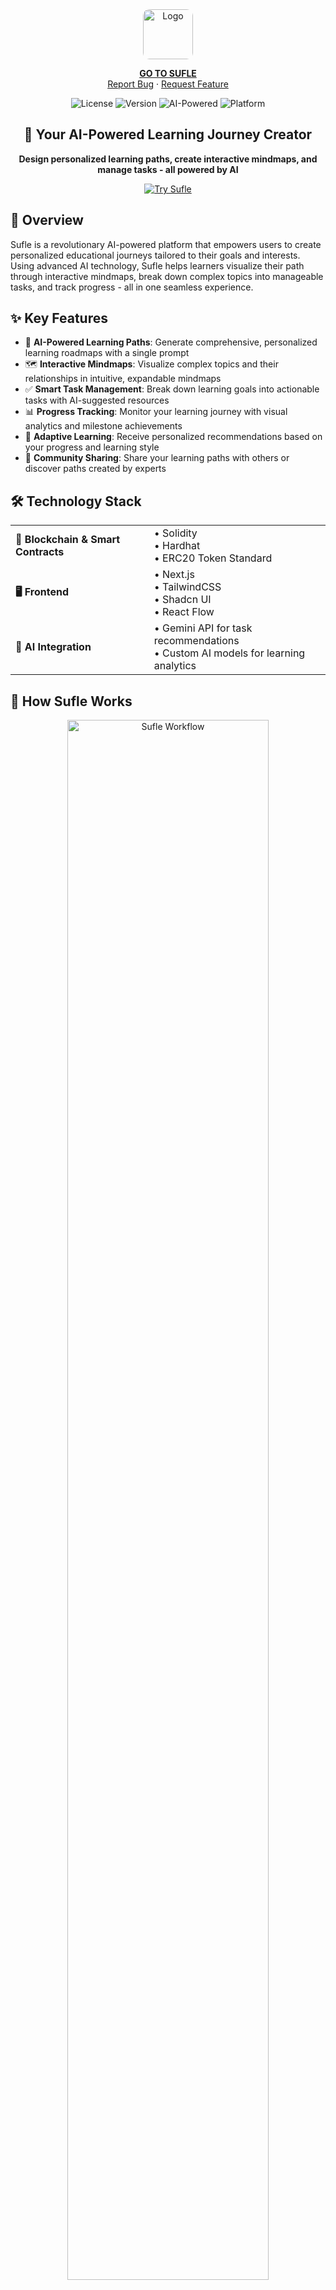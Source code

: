 <!-- PROJECT LOGO -->
<div align="center">
  <a href="#">
    <img style="border-radius: 10px" src="/sufle.png" alt="Logo" width="80" height="80">
  </a>

  <p align="center">
    <a href="https://sufle.xyz/"><strong>GO TO SUFLE</strong></a>
    <br />
    <a href="https://github.com/tolgazorlu/edu-sufle/issues">Report Bug</a>
    ·
    <a href="https://github.com/tolgazorlu/edu-sufle/issues">Request Feature</a>
  </p>
</div>

<div align="center">
  
  ![License](https://img.shields.io/badge/license-MIT-blue)
  ![Version](https://img.shields.io/badge/version-1.0.0-green)
  ![AI-Powered](https://img.shields.io/badge/AI--Powered-yes-purple)
  ![Platform](https://img.shields.io/badge/platform-web-orange)
  
  <h2>🚀 Your AI-Powered Learning Journey Creator</h2>
  
  <p><strong>Design personalized learning paths, create interactive mindmaps, and manage tasks - all powered by AI</strong></p>
  
  <a href="https://sufle.xyz"><img src="https://img.shields.io/badge/Try%20Sufle-Get%20Started-brightgreen?style=for-the-badge" alt="Try Sufle" /></a>
</div>

## 🌟 Overview

Sufle is a revolutionary AI-powered platform that empowers users to create personalized educational journeys tailored to their goals and interests. Using advanced AI technology, Sufle helps learners visualize their path through interactive mindmaps, break down complex topics into manageable tasks, and track progress - all in one seamless experience.

## ✨ Key Features

- 🧠 **AI-Powered Learning Paths**: Generate comprehensive, personalized learning roadmaps with a single prompt
- 🗺️ **Interactive Mindmaps**: Visualize complex topics and their relationships in intuitive, expandable mindmaps
- ✅ **Smart Task Management**: Break down learning goals into actionable tasks with AI-suggested resources
- 📊 **Progress Tracking**: Monitor your learning journey with visual analytics and milestone achievements
- 🔄 **Adaptive Learning**: Receive personalized recommendations based on your progress and learning style
- 👥 **Community Sharing**: Share your learning paths with others or discover paths created by experts

## 🛠️ Technology Stack

<table>
  <tr>
    <td><strong>🔗 Blockchain & Smart Contracts</strong></td>
    <td>
      • Solidity<br/>
      • Hardhat<br/>
      • ERC20 Token Standard
    </td>
  </tr>
  <tr>
    <td><strong>🖥️ Frontend</strong></td>
    <td>
      • Next.js<br/>
      • TailwindCSS<br/>
      • Shadcn UI<br/>
      • React Flow
    </td>
  </tr>
  <tr>
    <td><strong>🤖 AI Integration</strong></td>
    <td>
      • Gemini API for task recommendations<br/>
      • Custom AI models for learning analytics
    </td>
  </tr>
</table>

## 🧠 How Sufle Works

<div align="center">
  <img src="https://raw.githubusercontent.com/tolgazorlu/sufle/main/assets/workflow.png" alt="Sufle Workflow" width="80%" />
</div>

### 1️⃣ Create Your Learning Path
- Input your learning goal or topic of interest
- Sufle AI generates a comprehensive learning path with key concepts
- Review and customize your path as needed

### 2️⃣ Explore Through Mindmaps
- Visualize relationships between concepts with interactive mindmaps
- Expand nodes to discover subtopics and related areas
- Rearrange and customize your mindmap to match your understanding

### 3️⃣ Manage Learning Tasks
- Each concept breaks down into actionable learning tasks
- AI suggests resources like articles, videos, and exercises
- Set deadlines and track completion status

### 4️⃣ Track Your Progress
- Monitor your advancement through visual dashboards
- Celebrate milestones and achievements
- Identify areas needing more attention

## 💰 Token Economy

### 🪙 Edu

The native ERC20 token powering our educational ecosystem:

- **Premium Features:** Unlock advanced AI capabilities and customization options
- **Creator Rewards:** Earn tokens when your learning paths are used by others
- **Community Contributions:** Get rewarded for providing valuable feedback and improvements

## 🔍 AI-Powered Learning Experience

Sufle leverages cutting-edge AI to transform how you learn:

- **Personalized Recommendations:** Receive resource suggestions tailored to your learning style
- **Adaptive Difficulty:** Tasks adjust based on your progress and feedback
- **Knowledge Gaps Analysis:** AI identifies and helps fill gaps in your understanding
- **Learning Style Detection:** Content recommendations adapt to your preferred learning methods

## 🚀 Getting Started

### For Users

1. **Create an Account**
   - Visit [sufle.xyz](https://sufle.xyz) and sign up
   - Complete your learning profile to get personalized recommendations

2. **Create Your First Learning Path**
   - Click "New Path" and enter your learning goal
   - Review the AI-generated path and customize as needed
   - Save and start your learning journey!

3. **Explore the Mindmap**
   - Navigate through concepts using the interactive mindmap
   - Click on nodes to see details and related resources

4. **Track Your Progress**
   - Complete tasks and mark them as done
   - Monitor your progress through the dashboard
   - Share your achievements with the community

### For Developers

#### Prerequisites

- Node.js v16 or higher
- npm or yarn package manager
- Hardhat development environment (for blockchain features)

#### Installation Steps

1. **Clone the repository**
```bash
git clone https://github.com/tolgazorlu/sufle.git
cd sufle
```

2. **Install dependencies**
```bash
# For smart contracts
cd server
npm install

# For frontend
cd ../client
npm install
```

3. **Environment configuration**
```bash
# In the server directory
cp .env.example .env
# Edit .env with your configuration
```

4. **Start development server**
```bash
# In the client directory
npm run dev
```

#### Environment Variables

Required environment variables in `.env.local`:
```
NEXT_PUBLIC_API_URL=<api-url>
OPENAI_API_KEY=<openai-api-key>
MONGODB_URI=<mongodb-connection-string>
RPC_URL=<blockchain-rpc-url> # Optional for blockchain features
```

## 📱 User Interface

<div align="center">
  <img src="https://raw.githubusercontent.com/tolgazorlu/sufle/main/assets/ui-showcase.png" alt="Sufle UI" width="90%" />
</div>

### Intuitive Design
- **Clean, Modern Interface:** Focus on your learning without distractions
- **Responsive Design:** Access from any device - desktop, tablet, or mobile
- **Dark/Light Modes:** Choose the theme that works best for you
- **Accessibility Features:** Designed to be usable by everyone

## 🔄 Roadmap

<div align="center">
  <img src="https://raw.githubusercontent.com/tolgazorlu/sufle/main/assets/product-roadmap.png" alt="Sufle Product Roadmap" width="80%" />
</div>

### Q2 2025
- 🚀 Mobile app launch
- 🌐 API for third-party integrations
- 🧩 Learning path templates marketplace

### Q3 2025
- 👥 Group learning features
- 🎓 Certification verification system
- 🔄 Advanced progress analytics

### Q4 2025
- 🌍 Multi-language support
- 🤝 Enterprise solutions
- 🔗 Integration with major learning platforms

## 🤝 Contributing

We welcome contributions from the community! Check out our [Contributing Guide](CONTRIBUTING.md) to get started.

```bash
# Development workflow
1. Fork the repository
2. Create your feature branch: git checkout -b feature/amazing-feature
3. Commit your changes: git commit -m 'Add some amazing feature'
4. Push to the branch: git push origin feature/amazing-feature
5. Open a Pull Request
```

## 📄 License

This project is licensed under the MIT License - see the [LICENSE.md](LICENSE.md) file for details.

## 📱 Connect With Us

<div align="center">
  <a href="https://twitter.com/sufleapp"><img src="https://img.shields.io/badge/Twitter-1DA1F2?style=for-the-badge&logo=twitter&logoColor=white" alt="Twitter" /></a>
  <a href="https://discord.gg/sufle"><img src="https://img.shields.io/badge/Discord-7289DA?style=for-the-badge&logo=discord&logoColor=white" alt="Discord" /></a>
  <a href="https://github.com/tolgazorlu/sufle"><img src="https://img.shields.io/badge/GitHub-100000?style=for-the-badge&logo=github&logoColor=white" alt="GitHub" /></a>
</div>

---

<div align="center">
  <p>Made with ❤️ by the Sufle team</p>
  <p>Empowering lifelong learners through AI and blockchain technology</p>
  <a href="https://sufle.xyz"><strong>sufle.xyz</strong></a>
</div>
